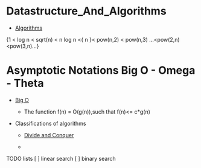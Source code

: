 # Datastructure_And_Algorithms
  * [Algorithms](https://docs.google.com/document/d/1VsTYpN0uILWEBRk7ZFj5E38FxF0lp442qlHMAra_RVA/edit)
  
{1 < log n < sqrt(n) < n log n <{ n }< pow(n,2) < pow(n,3) ...<pow(2,n)<pow(3,n)...}
       
                         
 
# Asymptotic Notations Big O - Omega - Theta
  * [Big O](https://www.youtube.com/watch?v=Nd0XDY-jVHs&list=PLDN4rrl48XKpZkf03iYFl-O29szjTrs_O&index=12)
  
    * The function f(n) = O(g(n)),such that f(n)<= c*g(n) 
   


* Classifications of algorithms
   *   [Divide and Conquer](https://www.youtube.com/watch?v=2Rr2tW9zvRg)
   
   *   
TODO lists
[ ] linear search
[ ] binary search
